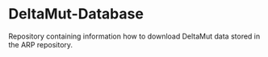 # DeltaMut-Database
Repository containing information how to download DeltaMut data stored in the ARP repository.
